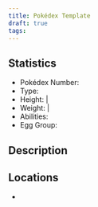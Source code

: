 ```yaml
---
title: Pokédex Template
draft: true
tags:
---
```

## Statistics
- Pokédex Number:
- Type:
- Height:  | 
- Weight:  | 
- Abilities:
- Egg Group:

## Description


## Locations
- 